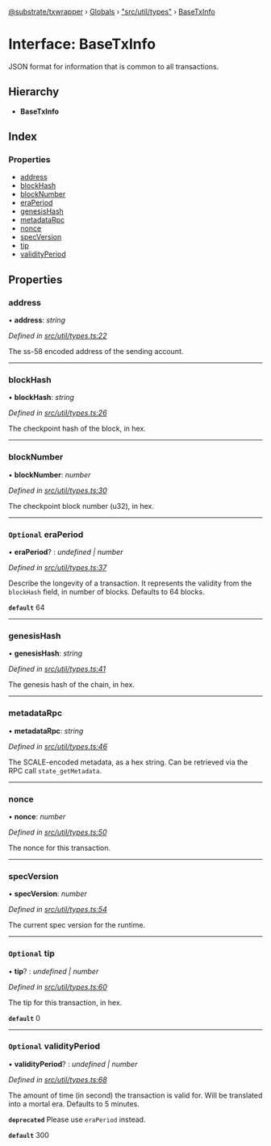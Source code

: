 [@substrate/txwrapper](../README.md) › [Globals](../globals.md) › ["src/util/types"](../modules/_src_util_types_.md) › [BaseTxInfo](_src_util_types_.basetxinfo.md)

# Interface: BaseTxInfo

JSON format for information that is common to all transactions.

## Hierarchy

* **BaseTxInfo**

## Index

### Properties

* [address](_src_util_types_.basetxinfo.md#address)
* [blockHash](_src_util_types_.basetxinfo.md#blockhash)
* [blockNumber](_src_util_types_.basetxinfo.md#blocknumber)
* [eraPeriod](_src_util_types_.basetxinfo.md#optional-eraperiod)
* [genesisHash](_src_util_types_.basetxinfo.md#genesishash)
* [metadataRpc](_src_util_types_.basetxinfo.md#metadatarpc)
* [nonce](_src_util_types_.basetxinfo.md#nonce)
* [specVersion](_src_util_types_.basetxinfo.md#specversion)
* [tip](_src_util_types_.basetxinfo.md#optional-tip)
* [validityPeriod](_src_util_types_.basetxinfo.md#optional-validityperiod)

## Properties

###  address

• **address**: *string*

*Defined in [src/util/types.ts:22](https://github.com/paritytech/txwrapper/blob/2ba8a31/src/util/types.ts#L22)*

The ss-58 encoded address of the sending account.

___

###  blockHash

• **blockHash**: *string*

*Defined in [src/util/types.ts:26](https://github.com/paritytech/txwrapper/blob/2ba8a31/src/util/types.ts#L26)*

The checkpoint hash of the block, in hex.

___

###  blockNumber

• **blockNumber**: *number*

*Defined in [src/util/types.ts:30](https://github.com/paritytech/txwrapper/blob/2ba8a31/src/util/types.ts#L30)*

The checkpoint block number (u32), in hex.

___

### `Optional` eraPeriod

• **eraPeriod**? : *undefined | number*

*Defined in [src/util/types.ts:37](https://github.com/paritytech/txwrapper/blob/2ba8a31/src/util/types.ts#L37)*

Describe the longevity of a transaction. It represents the validity from
the `blockHash` field, in number of blocks. Defaults to 64 blocks.

**`default`** 64

___

###  genesisHash

• **genesisHash**: *string*

*Defined in [src/util/types.ts:41](https://github.com/paritytech/txwrapper/blob/2ba8a31/src/util/types.ts#L41)*

The genesis hash of the chain, in hex.

___

###  metadataRpc

• **metadataRpc**: *string*

*Defined in [src/util/types.ts:46](https://github.com/paritytech/txwrapper/blob/2ba8a31/src/util/types.ts#L46)*

The SCALE-encoded metadata, as a hex string. Can be retrieved via the RPC
call `state_getMetadata`.

___

###  nonce

• **nonce**: *number*

*Defined in [src/util/types.ts:50](https://github.com/paritytech/txwrapper/blob/2ba8a31/src/util/types.ts#L50)*

The nonce for this transaction.

___

###  specVersion

• **specVersion**: *number*

*Defined in [src/util/types.ts:54](https://github.com/paritytech/txwrapper/blob/2ba8a31/src/util/types.ts#L54)*

The current spec version for the runtime.

___

### `Optional` tip

• **tip**? : *undefined | number*

*Defined in [src/util/types.ts:60](https://github.com/paritytech/txwrapper/blob/2ba8a31/src/util/types.ts#L60)*

The tip for this transaction, in hex.

**`default`** 0

___

### `Optional` validityPeriod

• **validityPeriod**? : *undefined | number*

*Defined in [src/util/types.ts:68](https://github.com/paritytech/txwrapper/blob/2ba8a31/src/util/types.ts#L68)*

The amount of time (in second) the transaction is valid for. Will be
translated into a mortal era. Defaults to 5 minutes.

**`deprecated`** Please use `eraPeriod` instead.

**`default`** 300
